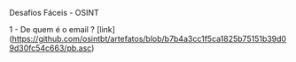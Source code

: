 Desafios Fáceis - OSINT 

1 - De quem é o email ? 
[link] (https://github.com/osintbt/artefatos/blob/b7b4a3cc1f5ca1825b75151b39d09d30fc54c663/pb.asc)
